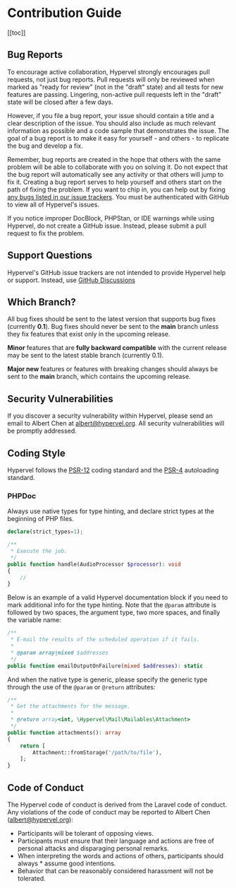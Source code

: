 # Contribution Guide
[[toc]]

## Bug Reports

To encourage active collaboration, Hypervel strongly encourages pull requests, not just bug reports. Pull requests will only be reviewed when marked as "ready for review" (not in the "draft" state) and all tests for new features are passing. Lingering, non-active pull requests left in the "draft" state will be closed after a few days.

However, if you file a bug report, your issue should contain a title and a clear description of the issue. You should also include as much relevant information as possible and a code sample that demonstrates the issue. The goal of a bug report is to make it easy for yourself - and others - to replicate the bug and develop a fix.

Remember, bug reports are created in the hope that others with the same problem will be able to collaborate with you on solving it. Do not expect that the bug report will automatically see any activity or that others will jump to fix it. Creating a bug report serves to help yourself and others start on the path of fixing the problem. If you want to chip in, you can help out by fixing [any bugs listed in our issue trackers](https://github.com/hypervel/components/issues). You must be authenticated with GitHub to view all of Hypervel's issues.

If you notice improper DocBlock, PHPStan, or IDE warnings while using Hypervel, do not create a GitHub issue. Instead, please submit a pull request to fix the problem.

## Support Questions

Hypervel's GitHub issue trackers are not intended to provide Hypervel help or support. Instead, use [GitHub Discussions](https://github.com/hypervel/components/discussions)

## Which Branch?

All bug fixes should be sent to the latest version that supports bug fixes (currently **0.1**). Bug fixes should never be sent to the **main** branch unless they fix features that exist only in the upcoming release.

**Minor** features that are **fully backward compatible** with the current release may be sent to the latest stable branch (currently 0.1).

**Major new** features or features with breaking changes should always be sent to the **main** branch, which contains the upcoming release.

## Security Vulnerabilities

If you discover a security vulnerability within Hypervel, please send an email to Albert Chen at [albert@hypervel.org](mailto:albert@hypervel.org). All security vulnerabilities will be promptly addressed.

## Coding Style

Hypervel follows the [PSR-12](https://github.com/php-fig/fig-standards/blob/master/accepted/PSR-12-extended-coding-style-guide-meta.md) coding standard and the [PSR-4](https://github.com/php-fig/fig-standards/blob/master/accepted/PSR-4-autoloader.md) autoloading standard.

### PHPDoc

Always use native types for type hinting, and declare strict types at the beginning of PHP files.

```php
declare(strict_types=1);

/**
 * Execute the job.
 */
public function handle(AudioProcessor $processor): void
{
    //
}
```

Below is an example of a valid Hypervel documentation block if you need to mark additional info for the type hinting. Note that the `@param` attribute is followed by two spaces, the argument type, two more spaces, and finally the variable name:

```php
/**
 * E-mail the results of the scheduled operation if it fails.
 *
 * @param array|mixed $addresses
 */
public function emailOutputOnFailure(mixed $addresses): static
```

And when the native type is generic, please specify the generic type through the use of the `@param` or `@return` attributes:

```php
/**
 * Get the attachments for the message.
 *
 * @return array<int, \Hypervel\Mail\Mailables\Attachment>
 */
public function attachments(): array
{
    return [
        Attachment::fromStorage('/path/to/file'),
    ];
}
```

## Code of Conduct

The Hypervel code of conduct is derived from the Laravel code of conduct. Any violations of the code of conduct may be reported to Albert Chen (albert@hypervel.org):

* Participants will be tolerant of opposing views.
* Participants must ensure that their language and actions are free of personal attacks and disparaging personal remarks.
* When interpreting the words and actions of others, participants should always * assume good intentions.
* Behavior that can be reasonably considered harassment will not be tolerated.